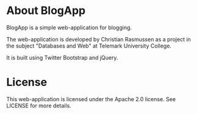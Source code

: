 About BlogApp
=============

BlogApp is a simple web-application for blogging.

The web-application is developed by Christian Rasmussen as a project in the subject "Databases and Web" at Telemark University College.

It is built using Twitter Bootstrap and jQuery.


License
=======

This web-application is licensed under the Apache 2.0 license. See LICENSE for more details.